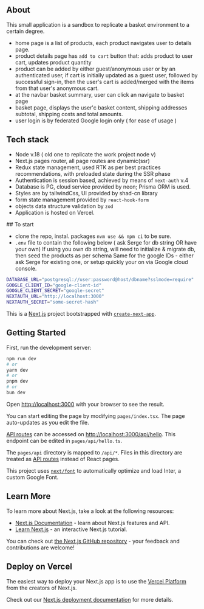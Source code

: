 ## About

This small application is a sandbox to replicate a basket environment to a certain degree.

- home page is a list of products, each product navigates user to details page.
- product details page has `add to cart` button that: adds product to user cart, updates product quantity
- product can be added by either guest/anonymous user or by an authenticated user, if cart is initially updated as a guest user, followed by successful sign-in, then the user's cart is added/merged with the items from that user's anonymous cart.
- at the navbar basket summary, user can click an navigate to basket page
- basket page, displays the user'c basket content, shipping addresses subtotal, shipping costs and total amounts.
- user login is by federated Google login only ( for ease of usage )

## Tech stack

- Node v.18 ( old one to replicate the work project node v)
- Next.js pages router, all page routes are dynamic(ssr)
- Redux state management, used RTK as per best practices recommendations, with preloaded state during the SSR phase
- Authentication is session based, achieved by means of `next-auth` v.4
- Database is PG, cloud service provided by neon; Prisma ORM is used.
- Styles are by tailwindCss, UI provided by shad-cn library
- form state management provided by `react-hook-form`
- objects data structure validation by `zod`
- Application is hosted on Vercel.

## To start

- clone the repo, instal. packages `nvm use && npm ci` to be sure.
- `.env` file to contain the following below ( ask Serge for db string OR have your own)
  If using you own db string, will need to initialize & migrate db, then seed the products as per schema
  Same for the google IDs - either ask Serge for existing one, or setup quickly your on via Google cloud console.

```sh
DATABASE_URL="postgresql://user:password@host/dbname?sslmode=require"
GOOGLE_CLIENT_ID="google-client-id"
GOOGLE_CLIENT_SECRET="google-secret"
NEXTAUTH_URL="http://localhost:3000"
NEXTAUTH_SECRET="some-secret-hash"
```

This is a [Next.js](https://nextjs.org/) project bootstrapped with [`create-next-app`](https://github.com/vercel/next.js/tree/canary/packages/create-next-app).

## Getting Started

First, run the development server:

```bash
npm run dev
# or
yarn dev
# or
pnpm dev
# or
bun dev
```

Open [http://localhost:3000](http://localhost:3000) with your browser to see the result.

You can start editing the page by modifying `pages/index.tsx`. The page auto-updates as you edit the file.

[API routes](https://nextjs.org/docs/api-routes/introduction) can be accessed on [http://localhost:3000/api/hello](http://localhost:3000/api/hello). This endpoint can be edited in `pages/api/hello.ts`.

The `pages/api` directory is mapped to `/api/*`. Files in this directory are treated as [API routes](https://nextjs.org/docs/api-routes/introduction) instead of React pages.

This project uses [`next/font`](https://nextjs.org/docs/basic-features/font-optimization) to automatically optimize and load Inter, a custom Google Font.

## Learn More

To learn more about Next.js, take a look at the following resources:

- [Next.js Documentation](https://nextjs.org/docs) - learn about Next.js features and API.
- [Learn Next.js](https://nextjs.org/learn) - an interactive Next.js tutorial.

You can check out [the Next.js GitHub repository](https://github.com/vercel/next.js/) - your feedback and contributions are welcome!

## Deploy on Vercel

The easiest way to deploy your Next.js app is to use the [Vercel Platform](https://vercel.com/new?utm_medium=default-template&filter=next.js&utm_source=create-next-app&utm_campaign=create-next-app-readme) from the creators of Next.js.

Check out our [Next.js deployment documentation](https://nextjs.org/docs/deployment) for more details.
